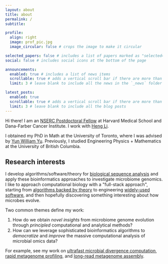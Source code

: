 ```yaml
---
layout: about
title: about
permalink: /
subtitle: 

profile:
  align: right
  image: prof_pic.jpg
  image_circular: false # crops the image to make it circular

selected_papers: false # includes a list of papers marked as "selected={true}"
social: false # includes social icons at the bottom of the page

announcements:
  enabled: true # includes a list of news items
  scrollable: true # adds a vertical scroll bar if there are more than 3 news items
  limit: 3 # leave blank to include all the news in the `_news` folder

latest_posts:
  enabled: true
  scrollable: true # adds a vertical scroll bar if there are more than 3 new posts items
  limit: 3 # leave blank to include all the blog posts
---
```


<p>
Hi there! I am an <a href="https://www.nserc-crsng.gc.ca/Students-Etudiants/PD-NP/cpra-bprc_eng.asp#a1">NSERC Postdoctoral Fellow</a> at Harvard Medical School and Dana-Farber Cancer Institute. I work with <a href="https://hlilab.github.io/">Heng Li</a>.
</p>

<p>
I obtained my PhD in Math at the University of Toronto, where I was advised by <a href="https://yunwilliamyu.net/content/">Yun William Yu</a>. Previously, I studied Engineering Physics + Mathematics at the University of British Columbia. 
</p>

## Research interests

<!------>

I develop algorithms/software/theory for [biological sequence analysis](https://en.wikipedia.org/wiki/Sequence_analysis) and apply these bioinformatics approaches to investigate microbiome genomics. I like to approach computational biology with a "full-stack approach", starting from [algorithms backed by theory](https://www.genome.org/cgi/doi/10.1101/gr.277637.122) to engineering [widely-used software](https://github.com/bluenote-1577), and then hopefully discovering something interesting about how microbes evolve. 

Two common themes define my work:

1. How do we obtain _novel insights_ from microbiome genome evolution through _principled_ computational and analytical methods?
2. How can we leverage sophisticated bioinformatics algorithms to _democratize_ and _improve_ the massive computational analysis of microbial omics data?

For example, see my work on [ultrafast microbial divergence computation](https://www.nature.com/articles/s41592-023-02018-3), [rapid metagenome profiling](https://doi.org/10.1038/s41587-024-02412-y), and [long-read metagenome assembly](https://www.biorxiv.org/content/10.1101/2025.09.05.674543v1). 

